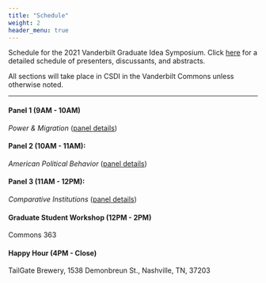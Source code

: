```yaml
---
title: "Schedule"
weight: 2
header_menu: true
---
```


Schedule for the 2021 Vanderbilt Graduate Idea Symposium. Click [here](scheduledetail) for a detailed schedule of presenters, discussants, and abstracts.

All sections will take place in CSDI in the Vanderbilt Commons unless otherwise noted.

---

#### Panel 1 (9AM - 10AM)

_Power & Migration_ ([panel details](scheduledetail#panel1))


#### Panel 2 (10AM - 11AM):

_American Political Behavior_ ([panel details](scheduledetail#panel2))


#### Panel 3 (11AM - 12PM):

_Comparative Institutions_ ([panel details](scheduledetail#panel3))


#### Graduate Student Workshop (12PM - 2PM)
Commons 363

#### Happy Hour (4PM - Close)
TailGate Brewery, 1538 Demonbreun St., Nashville, TN, 37203